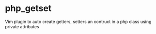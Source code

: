 # php_getset
Vim plugin to auto create getters, setters an contruct in a php class using private attributes
